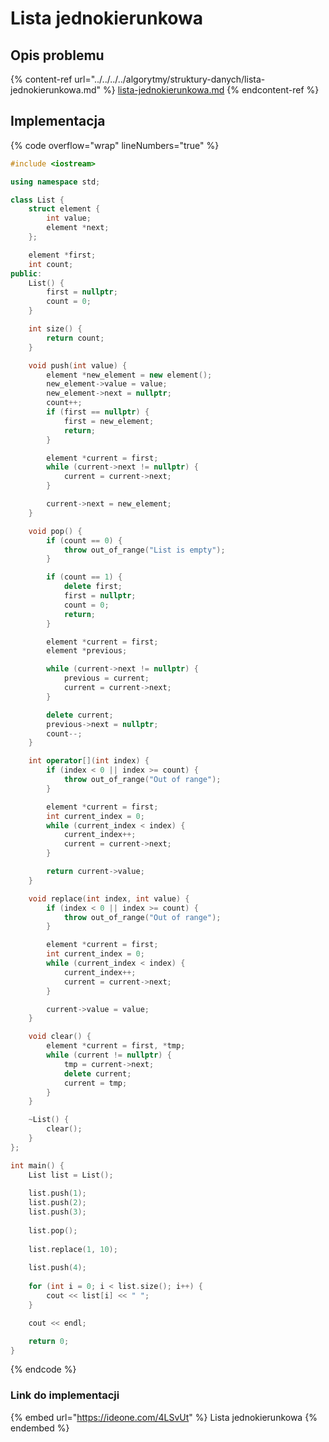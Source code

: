 # Lista jednokierunkowa

## Opis problemu

{% content-ref url="../../../../algorytmy/struktury-danych/lista-jednokierunkowa.md" %}
[lista-jednokierunkowa.md](../../../../algorytmy/struktury-danych/lista-jednokierunkowa.md)
{% endcontent-ref %}

## Implementacja

{% code overflow="wrap" lineNumbers="true" %}
```cpp
#include <iostream>

using namespace std;

class List {
    struct element {
        int value;
        element *next;
    };

    element *first;
    int count;
public:
    List() {
        first = nullptr;
        count = 0;
    }

    int size() {
        return count;
    }

    void push(int value) {
        element *new_element = new element();
        new_element->value = value;
        new_element->next = nullptr;
        count++;
        if (first == nullptr) {
            first = new_element;
            return;
        }

        element *current = first;
        while (current->next != nullptr) {
            current = current->next;
        }

        current->next = new_element;
    }

    void pop() {
        if (count == 0) {
            throw out_of_range("List is empty");
        }

        if (count == 1) {
            delete first;
            first = nullptr;
            count = 0;
            return;
        }

        element *current = first;
        element *previous;

        while (current->next != nullptr) {
            previous = current;
            current = current->next;
        }

        delete current;
        previous->next = nullptr;
        count--;
    }

    int operator[](int index) {
        if (index < 0 || index >= count) {
            throw out_of_range("Out of range");
        }

        element *current = first;
        int current_index = 0;
        while (current_index < index) {
            current_index++;
            current = current->next;
        }

        return current->value;
    }

    void replace(int index, int value) {
        if (index < 0 || index >= count) {
            throw out_of_range("Out of range");
        }

        element *current = first;
        int current_index = 0;
        while (current_index < index) {
            current_index++;
            current = current->next;
        }

        current->value = value;
    }

    void clear() {
        element *current = first, *tmp;
        while (current != nullptr) {
            tmp = current->next;
            delete current;
            current = tmp;
        }
    }

    ~List() {
        clear();
    }
};

int main() {
    List list = List();
    
    list.push(1);
    list.push(2);
    list.push(3);
    
    list.pop();
    
    list.replace(1, 10);
    
    list.push(4);
    
    for (int i = 0; i < list.size(); i++) {
        cout << list[i] << " ";
    }

    cout << endl;

    return 0;
}
```
{% endcode %}

### Link do implementacji

{% embed url="https://ideone.com/4LSvUt" %}
Lista jednokierunkowa
{% endembed %}
